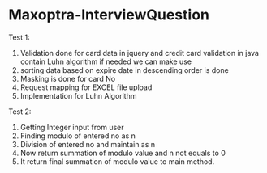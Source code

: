 # Maxoptra-InterviewQuestion

Test 1:
1. Validation done for card data in jquery and credit card validation in java contain Luhn algorithm if needed we can make use
2. sorting data based on expire date in descending order is done
3. Masking is done for card No 
4. Request mapping for EXCEL file upload 
5. Implementation for Luhn Algorithm

Test 2:
1. Getting Integer input from user
2. Finding modulo of entered no as n
3. Division of entered no and maintain as n 
4. Now return summation of modulo value and n not equals to 0
5. It return final summation of modulo value to main method.
